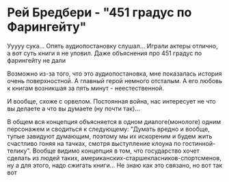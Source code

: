# Рей Бредбери - "451 градус по Фарингейту"

Ууууу сука... Опять аудиопостановку слушал...
Играли актеры отлично, а вот суть книги я не уловил.
Даже объяснения про 451 градус по фарингейту не дали

Возможно из-за того, что это аудиопостановка, мне показалась история очень поверхностной.
А главный герой немного отсталым.
А его любовь к книгам возникшая за пять минут - неестественной.

И вообще, схоже с орвелом.
Постоянная война, нас интересует не что вы делаете а что вы думаете (ну почти так)...

В общем вся концепция объясняется в одном диалоге(монологе) одним персонажем и сводиться к следующему:
"Думать вредно и вообще, тупые завидуют думающим, поэтому мы их искореним и будем жить счастливо гоняя на тачках, смотря выступление клоуна по гостинной-телику". Вообще видимо концепция в том, что государство хочет сделать из людей таких, американских-старшекласников-спортсменов, ну а для этого, надо сжигать книги... Не знаю как это связано, но вот так вот
